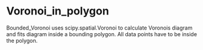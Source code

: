 # Voronoi_in_polygon
Bounded_Voronoi uses scipy.spatial.Voronoi to calculate Voronois diagram and fits diagram inside a bounding polygon. All data points have to be inside the polygon. 
